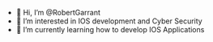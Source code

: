 - 👋 Hi, I’m @RobertGarrant
- 👀 I’m interested in IOS development and Cyber Security
- 🌱 I’m currently learning how to develop IOS Applications

<!---
RobertGarrant/RobertGarrant is a ✨ special ✨ repository because its `README.md` (this file) appears on your GitHub profile.
You can click the Preview link to take a look at your changes.
--->
